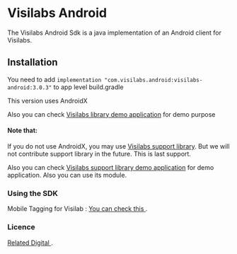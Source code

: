 # Visilabs Android

The Visilabs Android Sdk is a java implementation of an Android client for Visilabs.

## Installation

You need to add  ``` implementation "com.visilabs.android:visilabs-android:3.0.3" ``` to app level build.gradle 

This version uses AndroidX

Also you can check  [Visilabs library demo application](https://github.com/relateddigital/visilabs-android-sdk/releases/tag/3.0.3) for demo purpose

#### Note that: 

If you do not use AndroidX, you may use  [Visilabs support library](https://github.com/relateddigital/visilabs-android-sdk/releases/tag/3.0.3-module-supportlibrary). But we will not contribute support library in the future. This is last support. 

Also you can check  [Visilabs support library demo application](https://github.com/relateddigital/visilabs-android-sdk/releases/tag/3.0.3-supportlib) for demo application. Also you can use its module. 


### Using the SDK

Mobile Tagging for Visilab :  [You can check this ](https://docs.relateddigital.com/display/KB/Android+-+API+Setup). 

### Licence


 [Related Digital ](https://www.relateddigital.com/). 
